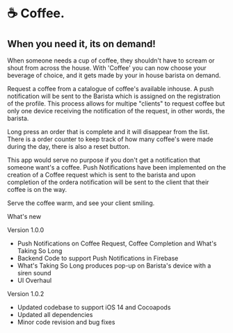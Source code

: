 # ☕️ Coffee. 

## When you need it, its on demand!

When someone needs a cup of coffee, they shouldn't have to scream or shout from across the house.
With 'Coffee' you can now choose your beverage of choice, and it gets made by your in house barista on demand.

Request a coffee from a catalogue of coffee's available inhouse. A push notification will be sent to the Barista which is
assigned on the registration of the profile. This process allows for multipe "clients" to request coffee but only one device
receiving the notification of the request, in other words, the barista.

Long press an order that is complete and it will disappear from the list.
There is a order counter to keep track of how many coffee's were made during the day, there is also a reset button.

This app would serve no purpose if you don't get a notification that someone want's a coffee.
Push Notifications have been implemented on the creation of a Coffee request which is sent to the barista and upon 
completion of the ordera notification will be sent to the client that their coffee is on the way.

Serve the coffee warm, and see your client smiling.

What's new

Version 1.0.0
- Push Notifications on Coffee Request, Coffee Completion and What's Taking So Long
- Backend Code to support Push Notifications in Firebase
- What's Taking So Long produces pop-up on Barista's device with a siren sound
- UI Overhaul

Version 1.0.2
- Updated codebase to support iOS 14 and Cocoapods
- Updated all dependencies
- Minor code revision and bug fixes
